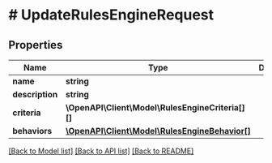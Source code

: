 # # UpdateRulesEngineRequest

## Properties

Name | Type | Description | Notes
------------ | ------------- | ------------- | -------------
**name** | **string** |  |
**description** | **string** |  | [optional]
**criteria** | **\OpenAPI\Client\Model\RulesEngineCriteria[][]** |  |
**behaviors** | [**\OpenAPI\Client\Model\RulesEngineBehavior[]**](RulesEngineBehavior.md) |  |

[[Back to Model list]](../../README.md#models) [[Back to API list]](../../README.md#endpoints) [[Back to README]](../../README.md)
